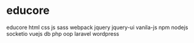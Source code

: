 # educore
educore html css js sass webpack jquery jquery-ui vanila-js npm nodejs socketio vuejs db php oop laravel wordpress
